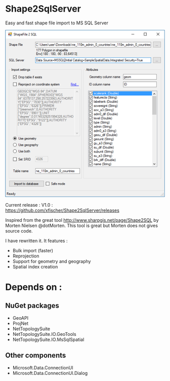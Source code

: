 # Shape2SqlServer
Easy and fast shape file import to MS SQL Server

 ![Viewer](/images/Screenshot.PNG?raw=true "Shape2SqlServer")
 
Current release : V1.0 : https://github.com/xfischer/Shape2SqlServer/releases

Inspired from the great tool http://www.sharpgis.net/page/Shape2SQL by Morten Nielsen @dotMorten.
This tool is great but Morten does not gives source code.

I have rewritten it. It features :
- Bulk import (faster)
- Reprojection
- Support for geometry and geography
- Spatial index creation


# Depends on :
## NuGet packages
- GeoAPI
- ProjNet
- NetTopologySuite
- NetTopologySuite.IO.GeoTools
- NetTopologySuite.IO.MsSqlSpatial

## Other components
- Microsoft.Data.ConnectionUI
- Microsoft.Data.ConnectionUI.Dialog
